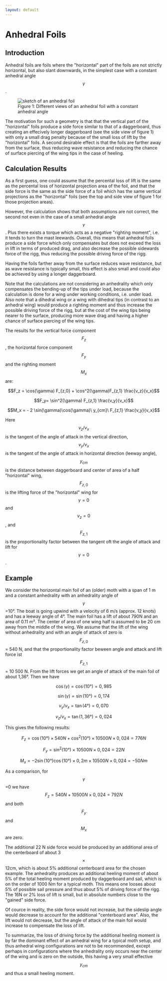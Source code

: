 ```yaml
---
layout: default 
---
```

<script src="https://polyfill.io/v3/polyfill.min.js?features=es6"></script>
<script id="MathJax-script" async src="https://cdn.jsdelivr.net/npm/mathjax@3/es5/tex-mml-chtml.js"></script>
# Anhedral Foils
## Introduction
Anhedral foils are foils where the "horizontal" part of the foils are not strictly horizontal, but also slant downwards, in the simplest case with a constant anhedral angle $$\gamma$$.

<figure>
  <img src="{{site.url}}/assets/img/anhedral-foils/anhedral-foils.svg" alt="sketch of an anhedral foil"/>
  <figcaption>Figure 1: Different views of an anhedral foil with a constant anhedral angle</figcaption>
</figure>

The motivation for such a geometry is that that the vertical part of the "horizontal" foils produce a side force similar to that of a daggerboard, thus creating an effecively longer daggerboard (see the side view of figure 1) with only a small drag penalty because of the small loss of lift by the "horizontal" foils. A second desirable effect is that the foils are farther away from the surface, thus reducing wave resistance and reducing the chance of surface piercing of the wing tips in the case of heeling. 

## Calculation Results

As a first guess, one could assume that the percental loss of lift is the same as the percental loss of horizontal projection area of the foil, and that the side force is the same as the side force of a foil which has the same vertical projections as the "horizontal" foils (see the top and side view of figure 1 for those projection areas). 

However, the calculation shows that both assumptions are not correct, the second not even in the case of a small anhedral angle $$\gamma$$. Plus there exists a torque which acts as a negative "righting moment", i.e. it tends to turn the mast leewards. Overall, this means that anhedral foils produce a side force which only compensates but does not exceed the loss in lift in terms of produced drag, and also decrease the possible sidewards force of the rigg, thus reducing the possible driving force of the rigg. 

Having the foils farther away from the surface reduces wave resistance, but as wave resistance is typically small, this effect is also small and could also be achieved by using a longer daggerboard.

Note that the calculations are not considering an anhedrality which only compensates the bending-up of the tips under load, because the calculation is done for a wing under working conditions, i.e. under load. Also note that a dihedral wing or a wing with dihedral tips (in contrast to an anhedral wing) would produce a righting moment and thus increase the possible driving force of the rigg, but at the cost of the wing tips being nearer to the surface, producing more wave drag and having a higher chance of surface piercing of the wing tips.

The results for the vertical force component $$F_z$$, the horizontal force component $$F_y$$ and the righting moment $$M_x$$ are:

$$F_z = \cos(\gamma)  F_{z,0} + \cos^2(\gamma)F_{z,1} \frac{v_z}{v_x}$$

$$F_y= \sin^2(\gamma) F_{z,1} \frac{v_y}{v_x}$$

$$M_x = - 2 \sin(\gamma)\cos(\gamma)\ y_{cm}\ F_{z,1} \frac{v_y}{v_x}$$

Here $$v_z/v_x$$ is the tangent of the angle of attack in the vertical direction, $$v_y/v_x$$ is the tangent of the angle of attack in horizontal direction (leeway angle), $$y_{cm}$$ is the distance between daggerboard and center of area of a half "horizontal" wing, $$F_{z,0}$$ is the lifting force of the "horizontal" wing for $$\gamma=0$$ and $$v_z=0$$, and $$F_{z,1}$$ is the proportionality factor between the tangent oft the angle of attack and lift for $$\gamma=0$$.

## Example

We consider the horizontal main foil of an (older) moth with a span of 1 m and a constant anhedrality with an anhedrality angle of $$\gamma$$=10°. The boat is going upwind with a velocity of 6 m/s (approx. 12 knots) and has a leeway angle of 4°. The main foil has a lift of about 790N and an area of 0.11 m². The center of area of one wing half is assumed to be 20 cm away from the middle of the wing. We assume that the lift of the wing without anhedrality and with an angle of attack of zero is $$F_{z,0}$$ = 540 N, and that the proportionality factor beween angle and attack and lift force ist $$F_{z,1}$$ = 10 500 N. From the lift forces we get an angle of attack of the main foil of about 1,36°.
Then we have 

$$\cos(\gamma) = \cos(10°) = 0,985$$

$$\sin(\gamma) = \sin(10°) = 0,174$$

$$v_y/v_x = \tan(4°) = 0,070$$

$$v_z/v_x = \tan(1,36°) = 0,024$$

This gives the following results:

$$F_z = \cos(10°) \times 540 N + \cos^2(10°) \times 10 500 N \times 0,024 = 776 N$$

$$F_y= \sin^2(10°) \times 10 500 N \times 0,024 = 22N$$

$$M_x = - 2 \sin(10°)\cos(10°)\times 0,2m \times 10 500 N \times 0,024 = -50 Nm$$

As a comparison, for $$\gamma$$=0 we have $$F_z=540 N + 10 500 N \times 0,024 = 792 N$$ and both $$F_y$$ and $$M_x$$ are zero.

The additional 22 N side force would be produced by an additional area of the centerboard of about 3$$\times$$12cm, which is about 5% additional centerboard area for the chosen example. The anhedrality produces an additional heeling moment of about 5% of the total heeling moment produced by daggerboard and sail, which is on the order of 1000 Nm for a typical moth. This means one looses about 5% of possible sail pressure and thus about 5% of driving force of the rigg. The 16N or 2% loss of lift is small, but in absolute numbers close to the "gained" side force.

Of cource in reality, the side force would not increase, but the sideslip angle would decrease to account for the additional "centerboard area". Also, the lift would not decrease, but the angle of attack of the main foil would increase to compensate the loss of lift.

To summarize, the loss of driving force by the additional heeling moment  is by far the dominant effect of an anhedral wing for a typical moth setup, and thus anhedral wing configurations are not to be recommended, except perhaps in configurations where the anhedrality only occurs near the center of the wing and is zero on the outside, this having a very small effective $$y_{cm}$$ and thus a small heeling moment.
